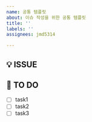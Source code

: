 ```yaml
---
name: 공통 템플릿
about: 이슈 작성을 위한 공통 템플릿
title: ''
labels: ''
assignees: jmd5314

---
```


## 💡 ISSUE
<!-- 어떤 이슈인지 간략하게 설명해주세요. -->

## 📌 TO DO
<!-- 상세하게 task를 나눠서 작성해주세요. -->
- [ ] task1
- [ ] task2
- [ ] task3
